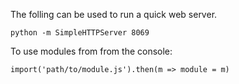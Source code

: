 The folling can be used to run a quick web server.

    python -m SimpleHTTPServer 8069

To use modules from from the console:

    import('path/to/module.js').then(m => module = m)